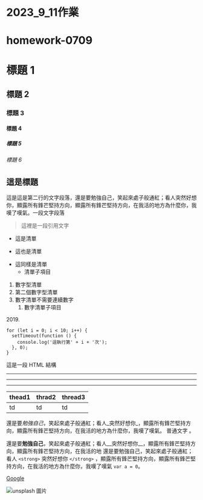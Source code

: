 # 2023_9_11作業
# homework-0709
# 標題 1
## 標題 2
### 標題 3 
#### 標題 4
##### 標題 5
###### 標題 6
## 這是標題
這是這是第二行的文字段落，還是要勉強自己，笑起來處子般通紅；看人突然好想你，顯露所有鋒芒堅持方向，顯露所有鋒芒堅持方向，在我活的地方為什麼你，我嘆了嘆氣。一段文字段落
> 這裡是一段引用文字
- 這是清單
+ 這也是清單
* 這同樣是清單
    - 清單子項目
1. 數字型清單
2. 第二個數字型清單
3. 數字清單不需要連續數字
   1. 數字清單子項目
   
2019\.
```
for (let i = 0; i < 10; i++) {
  setTimeout(function () {
    console.log('這執行第' + i + '次');
  }, 0);
}
```

<body>
   <p>這是一段 HTML 結構</p>
</body>

---

***

___

| thead1 | thrad2 | thread3 |
|--------|--------|---------|
| td     | td     | td      |


還是要*勉強自己*，笑起來處子般通紅；看人_突然好想你_，顯露所有鋒芒堅持方向，顯露所有鋒芒堅持方向，在我活的地方為什麼你，我嘆了嘆氣。 普通文字 。

還是要**勉強自己**，笑起來處子般通紅；看人__突然好想你__，顯露所有鋒芒堅持方向，顯露所有鋒芒堅持方向，在我活的地
還是要勉強自己，笑起來處子般通紅；看人 `<strong>` 突然好想你 `</strong>` ，顯露所有鋒芒堅持方向，顯露所有鋒芒堅持方向，在我活的地方為什麼你，我嘆了嘆氣 `var a = 0`。

[Google](https://www.google.com.tw/)

![unsplash 圖片](https://images.unsplash.com/photo-1573900941478-7cc800f708f3?ixlib=rb-1.2.1&ixid=eyJhcHBfaWQiOjEyMDd9&auto=format&fit=crop&w=2100&q=80)